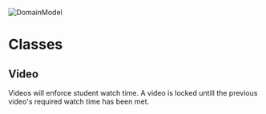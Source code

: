 ![DomainModel](https://user-images.githubusercontent.com/77707373/135537132-79b48eca-ab23-48dc-88c2-604b1fd227e6.jpeg)


# Classes
## Video
Videos will enforce student watch time. A video is locked untill the previous video's required watch time has been met. 
